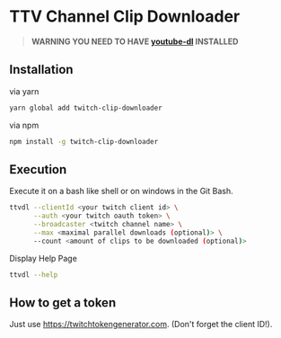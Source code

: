 # TTV Channel Clip Downloader

>**WARNING YOU NEED TO HAVE [youtube-dl](https://youtube-dl.org/) INSTALLED**

## Installation
via yarn
```bash
yarn global add twitch-clip-downloader
```
via npm
```bash
npm install -g twitch-clip-downloader
```

## Execution
Execute it on a bash like shell or on windows in the Git Bash.
```bash
ttvdl --clientId <your twitch client id> \
      --auth <your twitch oauth token> \
      --broadcaster <twitch channel name> \
      --max <maximal parallel downloads (optional)> \
      --count <amount of clips to be downloaded (optional)>
```

Display Help Page
```bash
ttvdl --help
```

## How to get a token
Just use https://twitchtokengenerator.com. (Don't forget the client ID!).